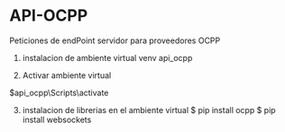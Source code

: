 # API-OCPP
Peticiones de endPoint  servidor para proveedores OCPP

1) instalacion de ambiente virtual
venv api_ocpp

2) Activar ambiente virtual

$api_ocpp\Scripts\activate

3) instalacion de librerias en el ambiente virtual
    $ pip install ocpp
    $ pip install websockets

